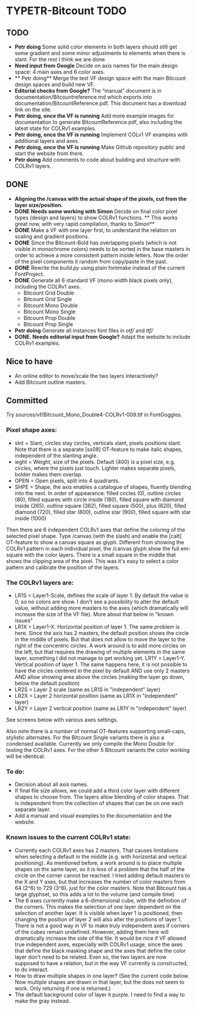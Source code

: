 # TYPETR-Bitcount TODO


## TODO

* **Petr doing** Some solid color elements in both layers should still get some gradient and some minor adjustments to elements when there is slant. For the rest I think we are done.
* **Need input from Google** Decide on axis names for the main design space: 4 main axes and 6 color axes.
* ** Petr doing** Merge the test VF design space with the main Bitcount design spaces and build new VF. 
* **Editorial checks from Google?** The “manual” document is in documentation/Bitcountreference.md which exports into documentation/BitcountReference.pdf. This document has a download link on the site.
* **Petr doing, once the VF is running** Add more example images for documentation to generate BitcountReference.pdf, also including the latest state for COLRv1 examples.
* **Petr doing, once the VF is running** Implement COLv1 VF examples with additional layers and axes.
* **Petr doing, once the VF is running** Make Github repository public and start the website from there. 
* **Petr doing** Add comments to code about building and structure with COLRv1 layers.

## DONE

* **Aligning the /canvas with the actual shape of the pixels, cut from the layer size/position.**
* **DONE Needs some working with Simon** Decide on final color pixel types (design and layers) to show COLRv1 functions. ** This works great now, with very rapid compilation, thanks to Simon**
* **DONE** Make a VF with one layer first, to understand the relation on scaling and gradient positions.
* **DONE** Since the Bitcount-Bold has overlapping pixels (which is not visible in monochrome colors) needs to be sorted in the base masters in order to achieve a more consistent pattern inside letters. Now the order of the pixel components it random from copy/paste in the past. 
* **DONE** Rewrite the *build.py* using plain fontmake instead of the current FontProject. 
* **DONE** Generate all 6 standard VF (mono width black pixels only), including the COLRv1 axes.
	* Bitcount Grid Double
	* Bitcount Grid Single
	* Bitcount Mono Double
	* Bitcount Mono Single
	* Bitcount Prop Double
	* Bitcount Prop Single
* **Petr doing** Generate all instances font files in *otf/* and *ttf/*
* **DONE. Needs editorial input from Google?** Adapt the website to include COLRv1 examples.


## Nice to have

* An online editor to move/scale the two layers interactively?
* Add Bitcount outline masters.

## Committed

Try sources/vf/Bitcount_Mono_Double4-COLRv1-009.ttf in FontGoggles.

### Pixel shape axes: 

* slnt = Slant, circles stay circles, verticals slant, pixels positions slant. Note that there is a separate [ss08] OT-feature to make italic shapes, independent of the slanting angle.
* wght = Weight, size of the pixels. Default (400) is a pixel size, e.g. circles, where the pixels just touch. Lighter makes separate pixels, bolder makes them overlap.
* OPEN = Open pixels, split into 4 quadrants.
* SHPE = Shape, the axis enables a catalogue of shapes, fluently blending into the next. In order of appearance: filled circles (0), outline circles (80), filled squares with circle inside (180), filled square with diamond inside (265), outline square (362), filled square (500), plus (620), filled diamond (720), filled star (800), outline star (900), filled square with star inside (1000)

Then there are 6 independent COLRv1 axes that define the coloring of the selected pixel shape. Type /canvas (with the slash) and enable the [calt] OT-feature to show a canvas square as glyph. Different from showing the COLRv1 pattern in each individual pixel, the /canvas glyph show the full em-square with the color layers. There is a small square in the middle that shows the clipping area of the pixel. This was it's easy to select a color pattern and calibrate the position of the layers.

### The COLRv1 layers are:

* LR1S = Layer1-Scale, defines the scale of layer 1. By default the value is 0, so no colors are show. I don't see a possibility to alter the default value, without adding more masters to the axes (which dramatically will increase the size of the VF file). More about that below in "known issues"
* LR1X = Layer1-X. Horizontal position of layer 1. The same problem is here. Since the axis has 2 masters, the default position shows the circle in the middle of pixels. But that does not allow to move the layer to the right of the concentric circles. A work around is to add more circles on the left, but that requires the drawing of multiple elements in the same layer, something I did not manage to get working yet.
LR1Y = Layer1-Y. Vertical position of layer 1. The same happens here, it is not possible to have the circles centered in the pixel by default AND use only 2 masters AND allow showing area above the circles (making the layer go down, below the default position)
* LR2S = Layer 2 scale (same as LR1S in "independent" layer)
* LR2X = Layer 2 horizontal position (same as LR1X in "independent" layer)
* LR2Y = Layer 2 vertical position (same as LR1Y in "independent" layer)

See screens below with various axes settings.

Also note there is a number of normal OT-features supporting small-caps, stylistic alternates. For the Bitcount Single variants there is also a condensed available. Currently we only compile the Mono Double for testing the COLRv1 axes. For the other 5 Bitcount variants the color working will be identical.

### To do:

* Decision about all axis names.
* If final file size allows, we could add a third color layer with different shapes to choose from. The layers allow blending of color shapes. That is independent from the collection of shapes that can be on one each separate layer.
* Add a manual and visual examples to the documentation and the website.

### Known issues to the current COLRv1 state:

* Currently each COLRv1 axes has 2 masters. That causes limitations when selecting a default in the middle (e.g. with horizontal and vertical positioning). As mentioned before, a work around is to place multiple shapes on the same layer, so it is less of a problem that the half of the circle on the corner cannot be reached. I tried adding default masters to the X and Y axes, but that increases the number of color masters from 64 (2^6) to 729 (3^6), just for the color masters. Note that Bitcount has a large glyphset, so this adds a lot to the volume (and compile time)
* The 6 axes currently make a 6-dimensional cube, with the definition of the corners. This makes the selection of one layer dependent on the selection of another layer. It is visible when layer 1 is positioned, then changing the position of layer 2 will also alter the positions of layer 1. There is not a good way in VF to make truly independent axes if corners of the cubes remain undefined. However, adding them here will dramatically increase the side of the file. It would be nice if VF allowed true independent axes, especially with COLRv1 usage, since the axes that define the black masking shape and the axes that define the color layer don't need to be related. Even so, the two layers are now supposed to have a relation, but in the way VF currently is constructed, to do interact.
* How to draw multiple shapes in one layer? (See the current code below. Now multiple shapes are drawn in that layer, but the does not seem to work. Only returning if one is returned.)
* The default background color of layer it purple. I need to find a way to make the gray instead.
